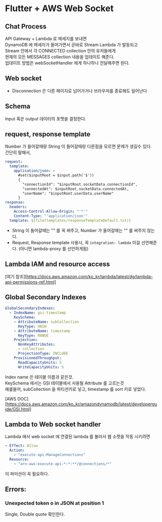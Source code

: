 # Flutter + AWS Web Socket

## Chat Process
API Gateway + Lambda 로 메세지를 보내면 <br>
DynamoDB 에 메세지가 들어가면서 곧바로 Stream Lambda 가 발동되고 <br>
Stream 안에서 각 CONNECTED collection 안의 유저들에게 <br>
현재의 모든 MESSAGES collection 내용을 업데이트 해준다. <br>
업데이트 방법은 webSocketHandler 에게 하나하나 전달해주면 된다. <br>

## Web socket
- Disconnection 은 다른 페이지로 넘어가거나 브라우저를 종료해도 일어난다 <br>

## Schema
Input 혹은 output 데이터의 포멧을 결정한다. <br>
## request, response template 
Number 가 들어갈때랑 String 이 들어갈때랑 다른점을 모르면 문제가 생길수 있다. <br>
간단히 말해서, <br>
```yml
request:
  template:
    application/json: >
      #set($inputRoot = $input.path('$'))
      {
        "connectionId": "$inputRoot.socketData.connectionId",
        "connectedAt": $inputRoot.socketData.connectedAt,
        "userName": "$inputRoot.userData.userName"
      }
response:
  headers:
    Access-Control-Allow-Origin: "'*'"
    Content-Type: "'application/json'"
  template: ${file(templates/responseTemplateDefault.txt)}
```
- String 이 들어갈때는 "" 를 꼭 써주고, Number 가 들어갈때는 "" 를 써주지 않는다. <br>
- Request, Response template 사용시, 꼭 `integration: lambda` 이걸 선언해준다. (아니면 lambda-proxy 를 선언하게됨) <br>


## Lambda IAM and resource access
[여기 참조][https://docs.aws.amazon.com/ko_kr/lambda/latest/dg/lambda-api-permissions-ref.html]

## Global Secondary Indexes
```yaml
GlobalSecondaryIndexes:
  - IndexName: gsi-timestamp
    KeySchema:
    - AttributeName: subCollection 
      KeyType: HASH
    - AttributeName: timestamp 
      KeyType: RANGE
    Projection:
      NonKeyAttributes:
      - collection
      ProjectionType: INCLUDE
    ProvisionedThroughput:
      ReadCapacityUnits: 5
      WriteCapacityUnits: 5
```
Index name 은 테이블 이름과 같은것. <br>
KeySchema 에서는 GSI 테이블에서 사용될 Attribute 를 고르는것 <br>
예를들어, subCollection 을 파티션키로 넣고, timestamp 를 sort 키로 넣었다. <br>

[AWS DOC][https://docs.aws.amazon.com/ko_kr/amazondynamodb/latest/developerguide/GSI.html]

## Lambda to Web socket handler
Lambda 에서 web socket 에 연결된 lambda 를 불러서 웹 소켓을 작동 시키려면 <br>
```yml
- Effect: Allow
  Action:
    - "execute-api:ManageConnections"
  Resource:
    - "arn:aws:execute-api:*:*:**/@connections/*"
```
이 퍼미션이 꼭 필요하다.

## Errors:

### Unexpected token o in JSON at position 1
Single, Double quote 확인한다. <br>